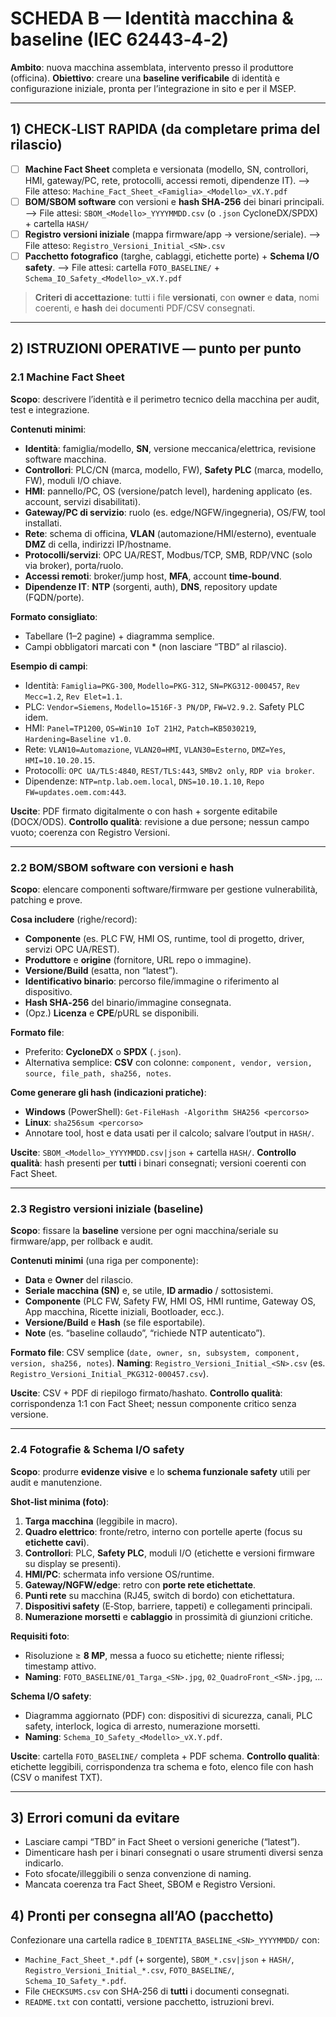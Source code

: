 # SCHEDA B — Identità macchina & baseline (IEC 62443‑4‑2)

**Ambito**: nuova macchina assemblata, intervento presso il produttore (officina).
**Obiettivo**: creare una **baseline verificabile** di identità e configurazione iniziale, pronta per l’integrazione in sito e per il MSEP.

---

## 1) CHECK‑LIST RAPIDA (da completare prima del rilascio)

* [ ] **Machine Fact Sheet** completa e versionata (modello, SN, controllori, HMI, gateway/PC, rete, protocolli, accessi remoti, dipendenze IT).
  ⟶ File atteso: `Machine_Fact_Sheet_<Famiglia>_<Modello>_vX.Y.pdf`
* [ ] **BOM/SBOM software** con versioni e **hash SHA‑256** dei binari principali.
  ⟶ File attesi: `SBOM_<Modello>_YYYYMMDD.csv` (o `.json` CycloneDX/SPDX) + cartella `HASH/`
* [ ] **Registro versioni iniziale** (mappa firmware/app → versione/seriale).
  ⟶ File atteso: `Registro_Versioni_Initial_<SN>.csv`
* [ ] **Pacchetto fotografico** (targhe, cablaggi, etichette porte) + **Schema I/O safety**.
  ⟶ File attesi: cartella `FOTO_BASELINE/` + `Schema_IO_Safety_<Modello>_vX.Y.pdf`

> **Criteri di accettazione**: tutti i file **versionati**, con **owner** e **data**, nomi coerenti, e **hash** dei documenti PDF/CSV consegnati.

---

## 2) ISTRUZIONI OPERATIVE — punto per punto

### 2.1 Machine Fact Sheet

**Scopo**: descrivere l’identità e il perimetro tecnico della macchina per audit, test e integrazione.

**Contenuti minimi**:

* **Identità**: famiglia/modello, **SN**, versione meccanica/elettrica, revisione software macchina.
* **Controllori**: PLC/CN (marca, modello, FW), **Safety PLC** (marca, modello, FW), moduli I/O chiave.
* **HMI**: pannello/PC, OS (versione/patch level), hardening applicato (es. account, servizi disabilitati).
* **Gateway/PC di servizio**: ruolo (es. edge/NGFW/ingegneria), OS/FW, tool installati.
* **Rete**: schema di officina, **VLAN** (automazione/HMI/esterno), eventuale **DMZ** di cella, indirizzi IP/hostname.
* **Protocolli/servizi**: OPC UA/REST, Modbus/TCP, SMB, RDP/VNC (solo via broker), porta/ruolo.
* **Accessi remoti**: broker/jump host, **MFA**, account **time‑bound**.
* **Dipendenze IT**: **NTP** (sorgenti, auth), **DNS**, repository update (FQDN/porte).

**Formato consigliato**:

* Tabellare (1–2 pagine) + diagramma semplice.
* Campi obbligatori marcati con \* (non lasciare “TBD” al rilascio).

**Esempio di campi**:

* Identità: `Famiglia=PKG‑300`, `Modello=PKG‑312`, `SN=PKG312‑000457`, `Rev Mecc=1.2`, `Rev Elet=1.1`.
* PLC: `Vendor=Siemens`, `Modello=1516F‑3 PN/DP`, `FW=V2.9.2`. Safety PLC idem.
* HMI: `Panel=TP1200`, `OS=Win10 IoT 21H2`, `Patch=KB5030219`, `Hardening=Baseline v1.0`.
* Rete: `VLAN10=Automazione`, `VLAN20=HMI`, `VLAN30=Esterno`, `DMZ=Yes`, `HMI=10.10.20.15`.
* Protocolli: `OPC UA/TLS:4840`, `REST/TLS:443`, `SMBv2 only`, `RDP via broker`.
* Dipendenze: `NTP=ntp.lab.oem.local`, `DNS=10.10.1.10`, `Repo FW=updates.oem.com:443`.

**Uscite**: PDF firmato digitalmente o con hash + sorgente editabile (DOCX/ODS).
**Controllo qualità**: revisione a due persone; nessun campo vuoto; coerenza con Registro Versioni.

---

### 2.2 BOM/SBOM software con versioni e hash

**Scopo**: elencare componenti software/firmware per gestione vulnerabilità, patching e prove.

**Cosa includere** (righe/record):

* **Componente** (es. PLC FW, HMI OS, runtime, tool di progetto, driver, servizi OPC UA/REST).
* **Produttore** e **origine** (fornitore, URL repo o immagine).
* **Versione/Build** (esatta, non “latest”).
* **Identificativo binario**: percorso file/immagine o riferimento al dispositivo.
* **Hash SHA‑256** del binario/immagine consegnata.
* (Opz.) **Licenza** e **CPE**/pURL se disponibili.

**Formato file**:

* Preferito: **CycloneDX** o **SPDX** (`.json`).
* Alternativa semplice: **CSV** con colonne: `component, vendor, version, source, file_path, sha256, notes`.

**Come generare gli hash (indicazioni pratiche)**:

* **Windows** (PowerShell): `Get-FileHash -Algorithm SHA256 <percorso>`
* **Linux**: `sha256sum <percorso>`
* Annotare tool, host e data usati per il calcolo; salvare l’output in `HASH/`.

**Uscite**: `SBOM_<Modello>_YYYYMMDD.csv|json` + cartella `HASH/`.
**Controllo qualità**: hash presenti per **tutti** i binari consegnati; versioni coerenti con Fact Sheet.

---

### 2.3 Registro versioni iniziale (baseline)

**Scopo**: fissare la **baseline** versione per ogni macchina/seriale su firmware/app, per rollback e audit.

**Contenuti minimi** (una riga per componente):

* **Data** e **Owner** del rilascio.
* **Seriale macchina (SN)** e, se utile, **ID armadio** / sottosistemi.
* **Componente** (PLC FW, Safety FW, HMI OS, HMI runtime, Gateway OS, App macchina, Ricette iniziali, Bootloader, ecc.).
* **Versione/Build** e **Hash** (se file esportabile).
* **Note** (es. “baseline collaudo”, “richiede NTP autenticato”).

**Formato file**: CSV semplice (`date, owner, sn, subsystem, component, version, sha256, notes`).
**Naming**: `Registro_Versioni_Initial_<SN>.csv` (es. `Registro_Versioni_Initial_PKG312‑000457.csv`).

**Uscite**: CSV + PDF di riepilogo firmato/hashato.
**Controllo qualità**: corrispondenza 1:1 con Fact Sheet; nessun componente critico senza versione.

---

### 2.4 Fotografie & Schema I/O safety

**Scopo**: produrre **evidenze visive** e lo **schema funzionale safety** utili per audit e manutenzione.

**Shot‑list minima (foto)**:

1. **Targa macchina** (leggibile in macro).
2. **Quadro elettrico**: fronte/retro, interno con portelle aperte (focus su **etichette cavi**).
3. **Controllori**: PLC, **Safety PLC**, moduli I/O (etichette e versioni firmware su display se presenti).
4. **HMI/PC**: schermata info versione OS/runtime.
5. **Gateway/NGFW/edge**: retro con **porte rete etichettate**.
6. **Punti rete** su macchina (RJ45, switch di bordo) con etichettatura.
7. **Dispositivi safety** (E‑Stop, barriere, tappeti) e collegamenti principali.
8. **Numerazione morsetti** e **cablaggio** in prossimità di giunzioni critiche.

**Requisiti foto**:

* Risoluzione ≥ **8 MP**, messa a fuoco su etichette; niente riflessi; timestamp attivo.
* **Naming**: `FOTO_BASELINE/01_Targa_<SN>.jpg`, `02_QuadroFront_<SN>.jpg`, …

**Schema I/O safety**:

* Diagramma aggiornato (PDF) con: dispositivi di sicurezza, canali, PLC safety, interlock, logica di arresto, numerazione morsetti.
* **Naming**: `Schema_IO_Safety_<Modello>_vX.Y.pdf`.

**Uscite**: cartella `FOTO_BASELINE/` completa + PDF schema.
**Controllo qualità**: etichette leggibili, corrispondenza tra schema e foto, elenco file con hash (CSV o manifest TXT).

---

## 3) Errori comuni da evitare

* Lasciare campi “TBD” in Fact Sheet o versioni generiche (“latest”).
* Dimenticare hash per i binari consegnati o usare strumenti diversi senza indicarlo.
* Foto sfocate/illeggibili o senza convenzione di naming.
* Mancata coerenza tra Fact Sheet, SBOM e Registro Versioni.

## 4) Pronti per consegna all’AO (pacchetto)

Confezionare una cartella radice `B_IDENTITA_BASELINE_<SN>_YYYYMMDD/` con:

* `Machine_Fact_Sheet_*.pdf` (+ sorgente), `SBOM_*.csv|json` + `HASH/`, `Registro_Versioni_Initial_*.csv`, `FOTO_BASELINE/`, `Schema_IO_Safety_*.pdf`.
* File `CHECKSUMS.csv` con SHA‑256 di **tutti** i documenti consegnati.
* `README.txt` con contatti, versione pacchetto, istruzioni brevi.
